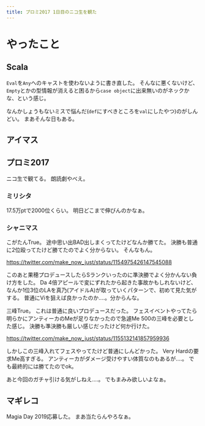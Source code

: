 ```yaml
---
title: プロミ2017 1日目のニコ生を観た
---
```


# やったこと

## Scala

`Eval`を`Any`へのキャストを使わないように書き直した。
そんなに悪くないけど、`Empty`とかの型情報が消えると困るから`case object`に出来無いのがネックかな、という感じ。

なんかしょうもないミスで悩んだ(`def`にすべきところを`val`にしたやつ)のがしんどい。
まあそんな日もある。

## アイマス

## プロミ2017

ニコ生で観てる。
朗読劇やべえ。

### ミリシタ

17.5万ptで2000位くらい。
明日どこまで伸びんのかなぁ。

### シャニマス

こがたんTrue。
途中思い出BAD出しまくってたけどなんか勝てた。
決勝も普通に2位殴ってたけど勝てたのでよく分からない。
そんなもん。

https://twitter.com/make_now_just/status/1154975426147545088

このあと果穂プロデュースしたらSランクいったのに準決勝でよく分かんない負け方をした。
Da 4倍アピールで変にずれたから起きた事故かもしれないけど、なんか1位3位のLAを真乃(アイドルA)が取っていくパターンで、初めて見た気がする。
普通にViを狙えば良かったのか‥‥。分からんな。

三峰True。
これは普通に良いプロデュースだった。
フェスイベントやってたら明らかにアンティーカのMeが足りなかったので急遽Me 500の三峰を必要とした感じ。
決勝も準決勝も厳しい感じだったけど何か行けた。

https://twitter.com/make_now_just/status/1155132141857959936

しかしこの三峰入れてフェスやってたけど普通にしんどかった。
Very Hardの要求Me高すぎる。
アンティーカがダメージ受けやすい体質なのもあるが‥‥。
でも最終的には勝てたのでok。

あと今回のガチャ引ける気がしねえ‥‥。
でもまみみ欲しいよなぁ。

## マギレコ

Magia Day 2019応募した。
まあ当たらんやろなぁ。
